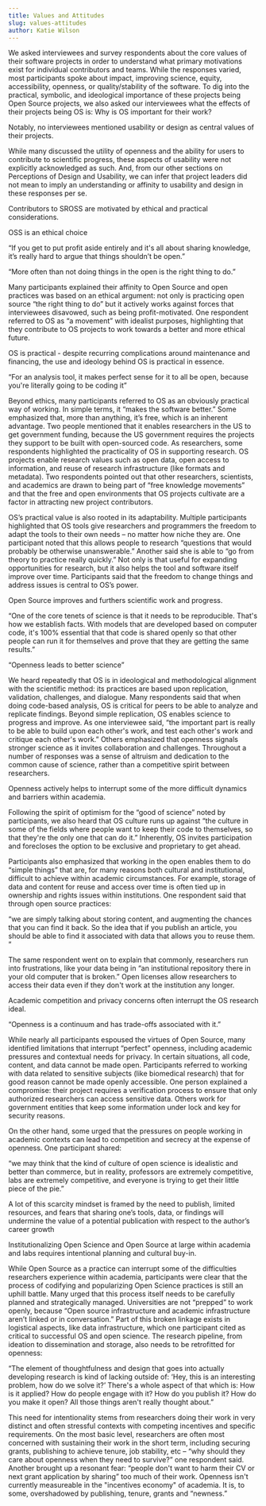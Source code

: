 ```yaml
---
title: Values and Attitudes
slug: values-attitudes
author: Katie Wilson
---
```

We asked interviewees and survey respondents about the core values of their software projects in order to understand what primary motivations exist for individual contributors and teams. While the responses varied, most participants spoke about impact, improving science, equity, accessibility, openness, or quality/stability of the software. To dig into the practical, symbolic, and ideological importance of these projects being Open Source projects, we also asked our interviewees what the effects of their projects being OS is: Why is OS important for their work? 



Notably, no interviewees mentioned usability or design as central values of their projects. 

While many discussed the utility of openness and the ability for users to contribute to scientific progress, these aspects of usability were not explicitly acknowledged as such. And, from our other sections on Perceptions of Design and Usability, we can infer that project leaders did not mean to imply an understanding or affinity to usability and design in these responses per se. 



Contributors to SROSS are motivated by ethical and practical considerations.  



OSS is an ethical choice

“If you get to put profit aside entirely and it's all about sharing knowledge, it’s really hard to argue that things shouldn’t be open.” 



“More often than not doing things in the open is the right thing to do.”



Many participants explained their affinity to Open Source and open practices was based on an ethical argument: not only is practicing open source “the right thing to do” but it actively works against forces that interviewees disavowed, such as being profit-motivated. One respondent referred to OS as “a movement” with idealist purposes, highlighting that they contribute to OS projects to work towards a better and more ethical future. 



OS is practical - despite recurring complications around maintenance and financing, the use and ideology behind OS is practical in essence.

 

“For an analysis tool, it makes perfect sense for it to all be open, because you're literally going to be coding it”



Beyond ethics, many participants referred to OS as an obviously practical way of working. In simple terms, it “makes the software better.” Some emphasized that, more than anything, it’s free, which is an inherent advantage. Two people mentioned that it enables researchers in the US to get government funding, because the US government requires the projects they support to be built with open-sourced code. As researchers, some respondents highlighted the practicality of OS in supporting research. OS projects enable research values such as open data, open access to information, and reuse of research infrastructure (like formats and metadata). Two respondents pointed out that other researchers, scientists, and academics are drawn to being part of “free knowledge movements” and that the free and open environments that OS projects cultivate are a factor in attracting new project contributors.



OS’s practical value is also rooted in its adaptability. Multiple participants highlighted that OS tools give researchers and programmers the freedom to adapt the tools to their own needs – no matter how niche they are. One participant noted that this allows people to research “questions that would probably be otherwise unanswerable.” Another said she is able to “go from theory to practice really quickly.” Not only is that useful for expanding opportunities for research, but it also helps the tool and software itself improve over time. Participants said that the freedom to change things and address issues is central to OS’s power. 







Open Source improves and furthers scientific work and progress. 



“One of the core tenets of science is that it needs to be reproducible. That's how we establish facts. With models that are developed based on computer code, it's 100% essential that that code is shared openly so that other people can run it for themselves and prove that they are getting the same results.” 



“Openness leads to better science”



We heard repeatedly that OS is in ideological and methodological alignment with the scientific method: its practices are based upon replication, validation, challenges, and dialogue. Many respondents said that when doing code-based analysis, OS is critical for peers to be able to analyze and replicate findings. Beyond simple replication, OS enables science to progress and improve. As one interviewee said, “the important part is really to be able to build upon each other's work, and test each other's work and critique each other's work.” Others emphasized that openness signals stronger science as it invites collaboration and challenges. Throughout a number of responses was a sense of altruism and dedication to the common cause of science, rather than a competitive spirit between researchers. 





Openness actively helps to interrupt some of the more difficult dynamics and barriers within academia. 



Following the spirit of optimism for the “good of science” noted by participants, we also heard that OS culture runs up against “the culture in some of the fields where people want to keep their code to themselves, so that they're the only one that can do it.” Inherently, OS invites participation and forecloses the option to be exclusive and proprietary to get ahead. 



Participants also emphasized that working in the open enables them to do “simple things” that are, for many reasons both cultural and institutional, difficult to achieve within academic circumstances. For example, storage of data and content for reuse and access over time is often tied up in ownership and rights issues within institutions. One respondent said that through open source practices:



“we are simply talking about storing content, and augmenting the chances that you can find it back. So the idea that if you publish an article, you should be able to find it associated with data that allows you to reuse them. ” 



The same respondent went on to explain that commonly, researchers run into frustrations, like your data being in “an institutional repository there in your old computer that is broken.” Open licenses allow researchers to access their data even if they don't work at the institution any longer. 





Academic competition and privacy concerns often interrupt the OS research ideal.

“Openness is a continuum and has trade-offs associated with it.”



While nearly all participants espoused the virtues of Open Source, many identified limitations that interrupt “perfect” openness, including academic pressures and contextual needs for privacy. In certain situations, all code, content, and data cannot be made open. Participants referred to working with data related to sensitive subjects (like biomedical research) that for good reason cannot be made openly accessible. One person explained a compromise: their project requires a verification process to ensure that only authorized researchers can access sensitive data. Others work for government entities that keep some information under lock and key for security reasons. 



On the other hand, some urged that the pressures on people working in academic contexts can lead to competition and secrecy at the expense of openness. One participant shared: 



“we may think that the kind of culture of open science is idealistic and better than commerce, but in reality, professors are extremely competitive, labs are extremely competitive, and everyone is trying to get their little piece of the pie.” 



A lot of this scarcity mindset is framed by the need to publish, limited resources, and fears that sharing one’s tools, data, or findings will undermine the value of a potential publication with respect to the author’s career growth





Institutionalizing Open Science and Open Source at large within academia and labs requires intentional planning and cultural buy-in. 



While Open Source as a practice can interrupt some of the difficulties researchers experience within academia, participants were clear that the process of codifying and popularizing Open Science practices is still an uphill battle. Many urged that this process itself needs to be carefully planned and strategically managed. Universities are not “prepped” to work openly, because “Open source infrastructure and academic infrastructure aren’t linked or in conversation.” Part of this broken linkage exists in logistical aspects, like data infrastructure, which one participant cited as critical to successful OS and open science. The research pipeline, from ideation to dissemination and storage, also needs to be retrofitted for openness: 



“The element of thoughtfulness and design that goes into actually developing research is kind of lacking outside of: ‘Hey, this is an interesting problem, how do we solve it?’ There's a whole aspect of that which is: How is it applied? How do people engage with it? How do you publish it? How do you make it open? All those things aren't really thought about.”



This need for intentionality stems from researchers doing their work in very distinct and often stressful contexts with competing incentives and specific requirements. On the most basic level, researchers are often most concerned with sustaining their work in the short term, including securing grants, publishing to achieve tenure, job stability, etc – “why should they care about openness when they need to survive?” one respondent said. Another brought up a resonant fear: “people don't want to harm their CV or next grant application by sharing” too much of their work. Openness isn't currently measureable in the "incentives economy" of academia. It is, to some, overshadowed by publishing, tenure, grants and “newness.”
